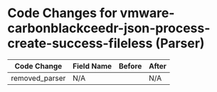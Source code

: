 # Code Changes for vmware-carbonblackceedr-json-process-create-success-fileless (Parser)

| Code Change | Field Name | Before | After |
|-------------|------------|--------|-------|
| removed_parser | N/A |  | N/A |